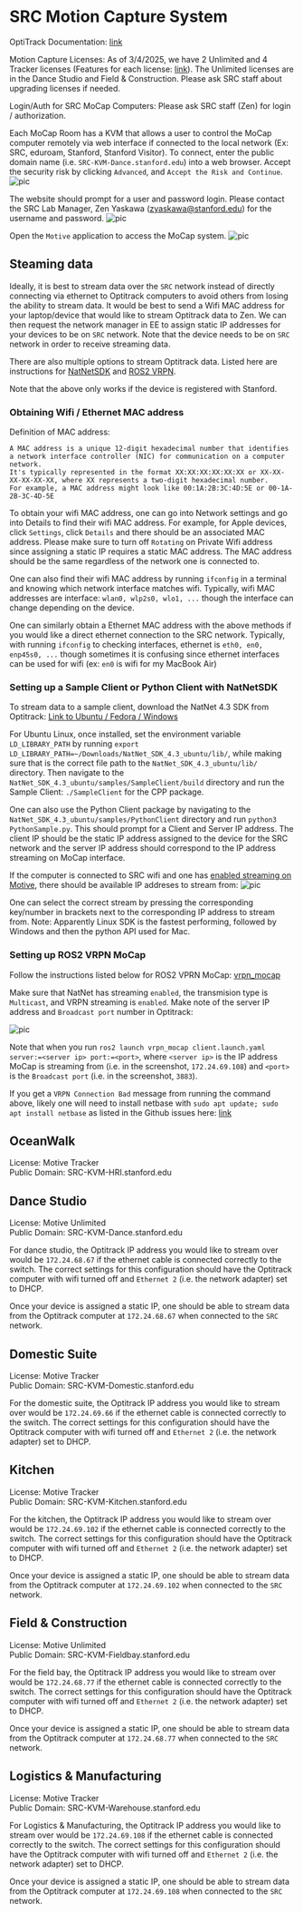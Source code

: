 # SRC Motion Capture System
OptiTrack Documentation: [link](https://docs.optitrack.com/)

Motion Capture Licenses: As of 3/4/2025, we have 2 Unlimited and 4 Tracker licenses (Features for each license: [link](https://optitrack.com/software/motive/pricing.html)). The Unlimited licenses are in the Dance Studio and Field & Construction. Please ask SRC staff about upgrading licenses if needed.

Login/Auth for SRC MoCap Computers: Please ask SRC staff (Zen) for login / authorization.

Each MoCap Room has a KVM that allows a user to control the MoCap computer remotely via web interface if connected to the local network (Ex: SRC, eduroam, Stanford, Stanford Visitor). To connect, enter the public domain name (i.e. ```SRC-KVM-Dance.stanford.edu```) into a web browser. Accept the security risk by clicking ```Advanced```, and ```Accept the Risk and Continue```.
![pic](/images/security.png "Security")

The website should prompt for a user and password login. Please contact the SRC Lab Manager, Zen Yaskawa (zyaskawa@stanford.edu) for the username and password.
![pic](/images/tiny_pilot.png "Tiny Pilot")

Open the ```Motive``` application to access the MoCap system.
![pic](/images/motive_1.png "Motive 1")

## Steaming data
Ideally, it is best to stream data over the ```SRC``` network instead of directly connecting via ethernet to Optitrack computers to avoid others from losing the ability to stream data. It would be best to send a Wifi MAC address for your laptop/device that would like to stream Optitrack data to Zen. We can then request the network manager in EE to assign static IP addresses for your devices to be on ```SRC``` network. Note that the device needs to be on ```SRC``` network in order to receive streaming data.

There are also multiple options to stream Optitrack data. Listed here are instructions for [NatNetSDK](#setting-up-a-sample-client-or-python-client-with-natnetsdk) and [ROS2 VRPN](#setting-up-ros2-vrpn-mocap).

Note that the above only works if the device is registered with Stanford.

### Obtaining Wifi / Ethernet MAC address
Definition of MAC address:
```
A MAC address is a unique 12-digit hexadecimal number that identifies a network interface controller (NIC) for communication on a computer network.
It's typically represented in the format XX:XX:XX:XX:XX:XX or XX-XX-XX-XX-XX-XX, where XX represents a two-digit hexadecimal number.
For example, a MAC address might look like 00:1A:2B:3C:4D:5E or 00-1A-2B-3C-4D-5E
```
To obtain your wifi MAC address, one can go into Network settings and go into Details to find their wifi MAC address. For example, for Apple devices, click ```Settings```, click ```Details``` and there should be an associated MAC address. Please make sure to turn off ```Rotating``` on Private Wifi address since assigning a static IP requires a static MAC address. The MAC address should be the same regardless of the network one is connected to.

One can also find their wifi MAC address by running ```ifconfig``` in a terminal and knowing which network interface matches wifi. Typically, wifi MAC addresses are interface: ```wlan0, wlp2s0, wlo1, ...``` though the interface can change depending on the device. 

One can similarly obtain a Ethernet MAC address with the above methods if you would like a direct ethernet connection to the SRC network. Typically, with running ```ifconfig``` to checking interfaces, ethernet is ```eth0, en0, enp45s0, ...``` though sometimes it is confusing since ethernet interfaces can be used for wifi (ex: ```en0``` is wifi for my MacBook Air)

### Setting up a Sample Client or Python Client with NatNetSDK
To stream data to a sample client, download the NatNet 4.3 SDK from Optitrack: [Link to Ubuntu / Fedora / Windows](https://optitrack.com/support/downloads/developer-tools.html)

For Ubuntu Linux, once installed, set the environment variable ```LD_LIBRARY_PATH``` by running ```export LD_LIBRARY_PATH=~/Downloads/NatNet_SDK_4.3_ubuntu/lib/```, while making sure that is the correct file path to the ```NatNet_SDK_4.3_ubuntu/lib/``` directory. Then navigate to the ```NatNet_SDK_4.3_ubuntu/samples/SampleClient/build``` directory and run the Sample Client: ```./SampleClient``` for the CPP package. 

One can also use the Python Client package by navigating to the ```NatNet_SDK_4.3_ubuntu/samples/PythonClient``` directory and run ```python3 PythonSample.py```. This should prompt for a Client and Server IP address. The client IP should be the static IP address assigned to the device for the SRC network and the server IP address should correspond to the IP address streaming on MoCap interface.

If the computer is connected to SRC wifi and one has [enabled streaming on Motive](https://docs.optitrack.com/motive/data-streaming#streaming-settings), there should be available IP addreses to stream from:
![pic](/images/sampleclientstream1.png "SampleClient Stream")

One can select the correct stream by pressing the corresponding key/number in brackets next to the corresponding IP address to stream from. Note: Apparently Linux SDK is the fastest performing, followed by Windows and then the python API used for Mac.

### Setting up ROS2 VRPN MoCap
Follow the instructions listed below for ROS2 VPRN MoCap: [vrpn_mocap](https://github.com/alvinsunyixiao/vrpn_mocap)

Make sure that NatNet has streaming ```enabled```, the transmision type is ```Multicast```, and VRPN streaming is ```enabled```. Make note of the server IP address and ```Broadcast port``` number in Optitrack: 

![pic](/images/vrpn_image.png "VRPN Enabled Streaming")

Note that when you run 
```ros2 launch vrpn_mocap client.launch.yaml server:=<server ip> port:=<port>```, where ```<server ip>``` is the IP address MoCap is streaming from (i.e. in the screenshot, ```172.24.69.108```) and ```<port>``` is the ```Broadcast port``` (i.e. in the screenshot, ```3883```).

If you get a ```VRPN Connection Bad``` message from running the command above, likely one will need to install netbase with ```sudo apt update; sudo apt install netbase``` as listed in the Github issues here: [link](https://github.com/alvinsunyixiao/vrpn_mocap/issues/5)

## OceanWalk
License: Motive Tracker\
Public Domain: SRC-KVM-HRI.stanford.edu

## Dance Studio
License: Motive Unlimited\
Public Domain: SRC-KVM-Dance.stanford.edu

For dance studio, the Optitrack IP address you would like to stream over would be ```172.24.68.67``` if the ethernet cable is connected correctly to the switch. The correct settings for this configuration should have the Optitrack computer with wifi turned off and ```Ethernet 2``` (i.e. the network adapter) set to DHCP.

Once your device is assigned a static IP, one should be able to stream data from the Optitrack computer at ```172.24.68.67``` when connected to the ```SRC``` network.

## Domestic Suite
License: Motive Tracker\
Public Domain: SRC-KVM-Domestic.stanford.edu

For the domestic suite, the Optitrack IP address you would like to stream over would be ```172.24.69.66``` if the ethernet cable is connected correctly to the switch. The correct settings for this configuration should have the Optitrack computer with wifi turned off and ```Ethernet 2``` (i.e. the network adapter) set to DHCP.

## Kitchen
License: Motive Tracker\
Public Domain: SRC-KVM-Kitchen.stanford.edu

For the kitchen, the Optitrack IP address you would like to stream over would be ```172.24.69.102``` if the ethernet cable is connected correctly to the switch. The correct settings for this configuration should have the Optitrack computer with wifi turned off and ```Ethernet 2``` (i.e. the network adapter) set to DHCP.

Once your device is assigned a static IP, one should be able to stream data from the Optitrack computer at ```172.24.69.102``` when connected to the ```SRC``` network.


## Field & Construction
License: Motive Unlimited\
Public Domain: SRC-KVM-Fieldbay.stanford.edu

For the field bay, the Optitrack IP address you would like to stream over would be ```172.24.68.77``` if the ethernet cable is connected correctly to the switch. The correct settings for this configuration should have the Optitrack computer with wifi turned off and ```Ethernet 2``` (i.e. the network adapter) set to DHCP.

Once your device is assigned a static IP, one should be able to stream data from the Optitrack computer at ```172.24.68.77``` when connected to the ```SRC``` network.

## Logistics & Manufacturing
License: Motive Tracker\
Public Domain: SRC-KVM-Warehouse.stanford.edu

For Logistics & Manufacturing, the Optitrack IP address you would like to stream over would be ```172.24.69.108``` if the ethernet cable is connected correctly to the switch. The correct settings for this configuration should have the Optitrack computer with wifi turned off and ```Ethernet 2``` (i.e. the network adapter) set to DHCP.

Once your device is assigned a static IP, one should be able to stream data from the Optitrack computer at ```172.24.69.108``` when connected to the ```SRC``` network.
